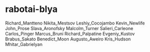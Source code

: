 # rabotai-blya
Richard_Mantteno Nikita_Mestsov Leshiy_Cocojambo Kevin_Newlife John_Prose Slava_Aronofsky Malcolm_Turner Salieri_Carleone Carlos_Pinger Marcus_Bruni Richard_Palpatine Evgeniy_Kustov Brabus_Sakato Benedict_Moon Augusto_Aweiro Kris_Hudson Mhitar_Gabrielyan 
